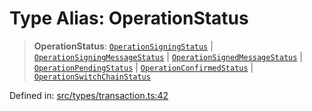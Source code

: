 # Type Alias: OperationStatus

> **OperationStatus**: [`OperationSigningStatus`](OperationSigningStatus.md) \| [`OperationSigningMessageStatus`](OperationSigningMessageStatus.md) \| [`OperationSignedMessageStatus`](OperationSignedMessageStatus.md) \| [`OperationPendingStatus`](OperationPendingStatus.md) \| [`OperationConfirmedStatus`](OperationConfirmedStatus.md) \| [`OperationSwitchChainStatus`](OperationSwitchChainStatus.md)

Defined in: [src/types/transaction.ts:42](https://github.com/centrifuge/centrifuge-sdk/blob/35076f925246b8dbb28e12a5beeb6327f126023f/src/types/transaction.ts#L42)

